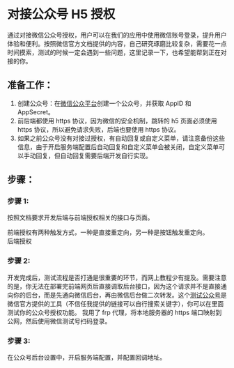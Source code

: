 # 对接公众号 H5 授权

通过对接微信公众号授权，用户可以在我们的应用中使用微信账号登录，提升用户体验和便利。按照微信官方文档提供的内容，自己研究琢磨比较复杂，需要花一点时间摸索，测试的时候一定会遇到一些问题，这里记录一下，也希望能帮到正在对接的你。

## 准备工作：

1. 创建公众号：在[微信公众平台](https://open.weixin.qq.com/)创建一个公众号，并获取 AppID 和 AppSecret。
2. 前后端都使用 https 协议，因为微信的安全机制，跳转的 h5 页面必须使用 https 协议，所以避免请求失败，后端也要使用 https 协议。
3. 如果之前公众号没有对接过授权，有自动回复或自定义菜单，请注意备份这些信息，由于开启服务端配置后自动回复和自定义菜单会被关闭，自定义菜单可以手动回复，但自动回复需要后端开发自行实现。

## 步骤：

### 步骤 1:

按照文档要求开发后端与前端授权相关的接口与页面。

前端授权有两种触发方式，一种是直接重定向，另一种是按钮触发重定向。<br/>
后端授权

### 步骤 2:

开发完成后，测试流程是否打通是很重要的环节，而网上教程少有提及。需要注意的是，你无法在部署完前端网页后直接调取后台接口，因为这个请求并不是直接通向你的后台，而是先通向微信后台，再由微信后台做二次转发。这个[测试公众号](https://mp.weixin.qq.com/debug/cgi-bin/sandbox?t=sandbox/login)是微信官方提供的工具（不信任我提供的链接可以自行搜索关键字），你可以在里面测试你的公众号授权功能。
我用了 frp 代理，将本地服务器的 https 端口映射到公网，然后使用微信测试号扫码登录。

### 步骤 3:

在公众号后台设置中，开启服务端配置，并配置回调地址。
